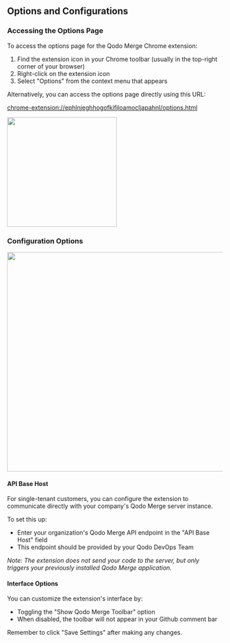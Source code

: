 ## Options and Configurations

### Accessing the Options Page

To access the options page for the Qodo Merge Chrome extension:

1. Find the extension icon in your Chrome toolbar (usually in the top-right corner of your browser)
2. Right-click on the extension icon
3. Select "Options" from the context menu that appears

Alternatively, you can access the options page directly using this URL:

[chrome-extension://ephlnjeghhogofkifjloamocljapahnl/options.html](chrome-extension://ephlnjeghhogofkifjloamocljapahnl/options.html)

<img src="https://codium.ai/images/pr_agent/chrome_ext_options.png" width="256">


### Configuration Options

<img src="https://codium.ai/images/pr_agent/chrome_ext_settings_page.png" width="512">


#### API Base Host

For single-tenant customers, you can configure the extension to communicate directly with your company's Qodo Merge server instance.

To set this up:

- Enter your organization's Qodo Merge API endpoint in the "API Base Host" field
- This endpoint should be provided by your Qodo DevOps Team

*Note: The extension does not send your code to the server, but only triggers your previously installed Qodo Merge application.*

#### Interface Options

You can customize the extension's interface by:

- Toggling the "Show Qodo Merge Toolbar" option
- When disabled, the toolbar will not appear in your Github comment bar

Remember to click "Save Settings" after making any changes.
